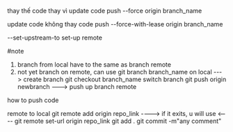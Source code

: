 thay thế code thay vì update code
push --force origin branch_name

update code không thay code
push --force-with-lease origin branch_name

--set-upstream-to set-up remote


#note
1. branch from local have to the same as branch remote
2. not yet branch on remote, can use 
git branch branch_name on local ---> create branch
git checkout branch_name switch branch 
git push origin newbranch ---> push up branch remote






how to push code 



remote to local 
git remote add origin repo_link
----> if it exits, u will use <----
git remote set-url origin repo_link 
git add .
git commit -m"any comment"





